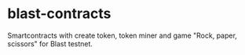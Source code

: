 # blast-contracts
 Smartcontracts with create token, token miner and game "Rock, paper, scissors" for Blast testnet.

